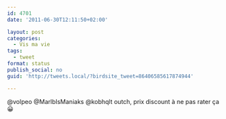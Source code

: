 ```yaml
---
id: 4701
date: '2011-06-30T12:11:50+02:00'

layout: post
categories:
  - Vis ma vie
tags:
  - tweet
format: status
publish_social: no
guid: 'http://tweets.local/?birdsite_tweet=86406585617874944'

---
```


@volpeo @MarlbIsManiaks @kobhqlt outch, prix discount à ne pas rater ça 😀